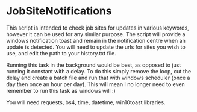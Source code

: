 # JobSiteNotifications

This script is intended to check job sites for updates in various keywords, however it can be used for any similar purpose.
The script will provide a windows notification toast and remain in the notification centre when an update is detected.
You will need to update the urls for sites you wish to use, and edit the path to your history.txt file.

Running this task in the background would be best, as opposed to just running it constant with a delay.
To do this simply remove the loop, cut the delay and create a batch file and run that with windows scheduler (once a day then once an hour per day). 
This will mean I no longer need to even remember to run this task as windows will :)

You will need requests, bs4, time, datetime, win10toast libraries.

